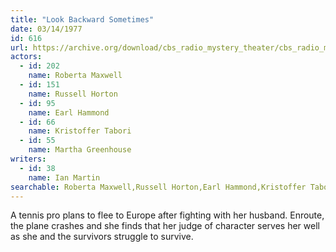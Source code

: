 ```yaml
---
title: "Look Backward Sometimes"
date: 03/14/1977
id: 616
url: https://archive.org/download/cbs_radio_mystery_theater/cbs_radio_mystery_theater-0601-0650.zip/cbs_radio_mystery_theater-0601-0650%2Fcbsrmt_0616_look_backward_sometimes.mp3
actors:  
  - id: 202
    name: Roberta Maxwell  
  - id: 151
    name: Russell Horton  
  - id: 95
    name: Earl Hammond  
  - id: 66
    name: Kristoffer Tabori  
  - id: 55
    name: Martha Greenhouse
writers:  
  - id: 38
    name: Ian Martin
searchable: Roberta Maxwell,Russell Horton,Earl Hammond,Kristoffer Tabori,Martha Greenhouse Ian Martin
---
```

A tennis pro plans to flee to Europe after fighting with her husband. Enroute, the plane crashes and she finds that her judge of character serves her well as she and the survivors struggle to survive.